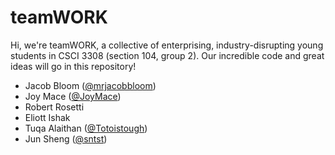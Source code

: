 # teamWORK

Hi, we're teamWORK, a collective of enterprising, industry-disrupting young
students in CSCI 3308 (section 104, group 2). Our incredible code and great
ideas will go in this repository!

- Jacob Bloom ([@mrjacobbloom](https://github.com/mrjacobbloom))
- Joy Mace ([@JoyMace](https://github.com/JoyMace))
- Robert Rosetti
- Eliott Ishak
- Tuqa Alaithan ([@Totoistough](https://github.com/Totoistough))
- Jun Sheng ([@sntst](https://github.com/sntst))
